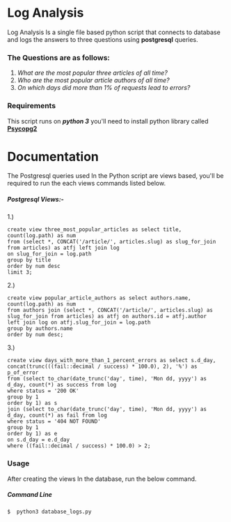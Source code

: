 # Log Analysis

Log Analysis Is a single file based python script that connects to database and logs the answers to three questions using **postgresql** queries.

### The Questions are as follows:
  1. _What are the most popular three articles of all time?_
  2. _Who are the most popular article authors of all time?_
  3. _On which days did more than 1% of requests lead to errors?_

### Requirements
This script runs on _**python 3**_
you'll need to install python library called **[Psycopg2](https://pypi.org/project/psycopg2/)**

# Documentation
The Postgresql queries used In the Python script are views based, you'll be required to run the each views commands listed below.
##### Postgresql Views:-
1.)
```
create view three_most_popular_articles as select title, count(log.path) as num 
from (select *, CONCAT('/article/', articles.slug) as slug_for_join from articles) as atfj left join log
on slug_for_join = log.path
group by title
order by num desc
limit 3;
```
2.)
```
create view popular_article_authors as select authors.name, count(log.path) as num 
from authors join (select *, CONCAT('/article/', articles.slug) as slug_for_join from articles) as atfj on authors.id = atfj.author 
left join log on atfj.slug_for_join = log.path
group by authors.name
order by num desc;
```
3.)
```
create view days_with_more_than_1_percent_errors as select s.d_day, concat(trunc(((fail::decimal / success) * 100.0), 2), '%') as p_of_error
from (select to_char(date_trunc('day', time), 'Mon dd, yyyy') as d_day, count(*) as success from log
where status = '200 OK' 
group by 1
order by 1) as s 
join (select to_char(date_trunc('day', time), 'Mon dd, yyyy') as d_day, count(*) as fail from log
where status = '404 NOT FOUND' 
group by 1
order by 1) as e
on s.d_day = e.d_day
where ((fail::decimal / success) * 100.0) > 2;
```

### Usage
After creating the views In the database, run the below command.
##### Command Line

```sh
$  python3 database_logs.py
```




